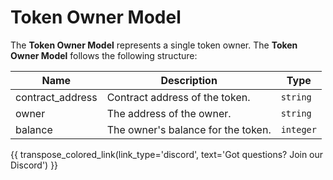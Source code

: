 # Token Owner Model
The **Token Owner Model** represents a single token owner. The **Token Owner Model** follows the following structure:

| Name             | Description                        | Type      |
| ---------------- | ---------------------------------- | --------- |
| contract_address | Contract address of the token.     | `string`  |
| owner            | The address of the owner.          | `string`  |
| balance          | The owner's balance for the token. | `integer` |

{{ transpose_colored_link(link_type='discord', text='Got questions?  Join our Discord') }}
